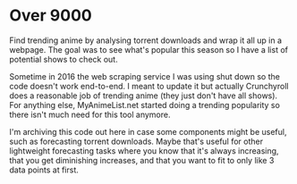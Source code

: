 Over 9000
=========
Find trending anime by analysing torrent downloads and wrap it all up in a webpage. The goal was to see what's popular this season so I have a list of potential shows to check out.

Sometime in 2016 the web scraping service I was using shut down so the code doesn't work end-to-end. I meant to update it but actually Crunchyroll does a reasonable job of trending anime (they just don't have all shows). For anything else, MyAnimeList.net started doing a trending popularity so there isn't much need for this tool anymore.

I'm archiving this code out here in case some components might be useful, such as forecasting torrent downloads. Maybe that's useful for other lightweight forecasting tasks where you know that it's always increasing, that you get diminishing increases, and that you want to fit to only like 3 data points at first.